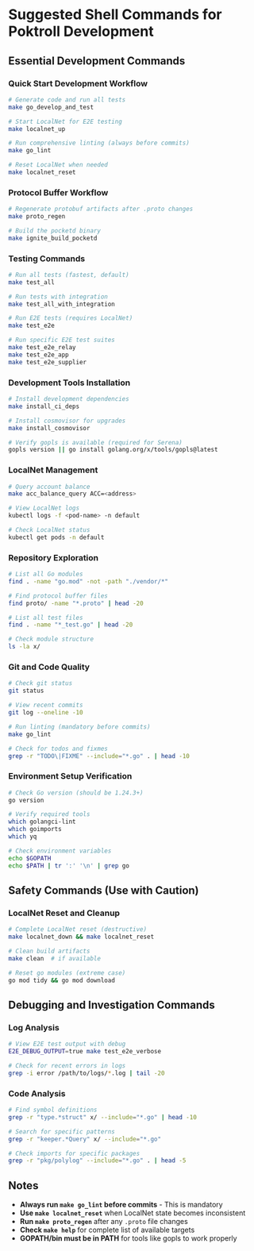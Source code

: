 # Suggested Shell Commands for Poktroll Development

## Essential Development Commands

### Quick Start Development Workflow

```bash
# Generate code and run all tests
make go_develop_and_test

# Start LocalNet for E2E testing
make localnet_up

# Run comprehensive linting (always before commits)
make go_lint

# Reset LocalNet when needed
make localnet_reset
```

### Protocol Buffer Workflow

```bash
# Regenerate protobuf artifacts after .proto changes
make proto_regen

# Build the pocketd binary
make ignite_build_pocketd
```

### Testing Commands

```bash
# Run all tests (fastest, default)
make test_all

# Run tests with integration
make test_all_with_integration

# Run E2E tests (requires LocalNet)
make test_e2e

# Run specific E2E test suites
make test_e2e_relay
make test_e2e_app
make test_e2e_supplier
```

### Development Tools Installation

```bash
# Install development dependencies
make install_ci_deps

# Install cosmovisor for upgrades
make install_cosmovisor

# Verify gopls is available (required for Serena)
gopls version || go install golang.org/x/tools/gopls@latest
```

### LocalNet Management

```bash
# Query account balance
make acc_balance_query ACC=<address>

# View LocalNet logs
kubectl logs -f <pod-name> -n default

# Check LocalNet status
kubectl get pods -n default
```

### Repository Exploration

```bash
# List all Go modules
find . -name "go.mod" -not -path "./vendor/*"

# Find protocol buffer files
find proto/ -name "*.proto" | head -20

# List all test files
find . -name "*_test.go" | head -20

# Check module structure
ls -la x/
```

### Git and Code Quality

```bash
# Check git status
git status

# View recent commits
git log --oneline -10

# Run linting (mandatory before commits)
make go_lint

# Check for todos and fixmes
grep -r "TODO\|FIXME" --include="*.go" . | head -10
```

### Environment Setup Verification

```bash
# Check Go version (should be 1.24.3+)
go version

# Verify required tools
which golangci-lint
which goimports
which yq

# Check environment variables
echo $GOPATH
echo $PATH | tr ':' '\n' | grep go
```

## Safety Commands (Use with Caution)

### LocalNet Reset and Cleanup

```bash
# Complete LocalNet reset (destructive)
make localnet_down && make localnet_reset

# Clean build artifacts
make clean  # if available

# Reset go modules (extreme case)
go mod tidy && go mod download
```

## Debugging and Investigation Commands

### Log Analysis

```bash
# View E2E test output with debug
E2E_DEBUG_OUTPUT=true make test_e2e_verbose

# Check for recent errors in logs
grep -i error /path/to/logs/*.log | tail -20
```

### Code Analysis

```bash
# Find symbol definitions
grep -r "type.*struct" x/ --include="*.go" | head -10

# Search for specific patterns
grep -r "keeper.*Query" x/ --include="*.go"

# Check imports for specific packages
grep -r "pkg/polylog" --include="*.go" . | head -5
```

## Notes

- **Always run `make go_lint` before commits** - This is mandatory
- **Use `make localnet_reset`** when LocalNet state becomes inconsistent
- **Run `make proto_regen`** after any `.proto` file changes
- **Check `make help`** for complete list of available targets
- **GOPATH/bin must be in PATH** for tools like gopls to work properly
